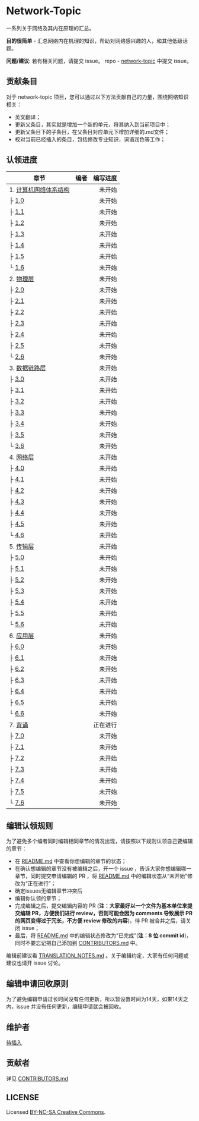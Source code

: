 # Network-Topic



一系列关于网络及其内在原理的汇总。

**目的很简单** - 汇总网络内在机理的知识，帮助对网络感兴趣的人，和其他低级话题。

**问题/建议**: 若有相关问题，请提交 issue。 repo - [network-topic](https://github.com/YinMengHao/network-topic) 中提交 issue。

## 贡献条目

对于 network-topic 项目，您可以通过以下方法贡献自己的力量，围绕网络知识相关：

- 英文翻译；
- 更新父条目，其实就是增加一个新的单元，将其纳入到当前项目中；
- 更新父条目下的子条目，在父条目对应单元下增加详细的.md文件；
- 校对当前已经插入的条目，包括修改专业知识，词语润色等工作；

## 认领进度

| 章节|编者|编写进度|
| ------------- |:-------------:| -----:|
| 1. [计算机网络体系结构]()||未开始|
|├ [1.0]()|[ ]( )|未开始|
|├ [1.1]()|[ ]()|未开始|
|├ [1.2]()|[ ]()|未开始|
|├ [1.3]()|[ ]( )|未开始|
|├ [1.4]()|[ ]( )|未开始|
|├ [1.5]()|[ ]( )|未开始|
|└ [1.6]()|[]()|未开始|
| 2. [物理层]()||未开始|
|├ [2.0]()|[ ]( )|未开始|
|├ [2.1]()|[ ]()|未开始|
|├ [2.2]()|[ ]()|未开始|
|├ [2.3]()|[ ]( )|未开始|
|├ [2.4]()|[ ]( )|未开始|
|├ [2.5]()|[ ]( )|未开始|
|└ [2.6]()|[]()|未开始|
| 3. [数据链路层]()||未开始|
|├ [3.0]()|[ ]( )|未开始|
|├ [3.1]()|[ ]()|未开始|
|├ [3.2]()|[ ]()|未开始|
|├ [3.3]()|[ ]( )|未开始|
|├ [3.4]()|[ ]( )|未开始|
|├ [3.5]()|[ ]( )|未开始|
|└ [3.6]()|[]()|未开始|
| 4. [网络层]()||未开始|
|├ [4.0]()|[ ]( )|未开始|
|├ [4.1]()|[ ]()|未开始|
|├ [4.2]()|[ ]()|未开始|
|├ [4.3]()|[ ]( )|未开始|
|├ [4.4]()|[ ]( )|未开始|
|├ [4.5]()|[ ]( )|未开始|
|└ [4.6]()|[]()|未开始|
| 5. [传输层]()||未开始|
|├ [5.0]()|[ ]( )|未开始|
|├ [5.1]()|[ ]()|未开始|
|├ [5.2]()|[ ]()|未开始|
|├ [5.3]()|[ ]( )|未开始|
|├ [5.4]()|[ ]( )|未开始|
|├ [5.5]()|[ ]( )|未开始|
|└ [5.6]()|[]()|未开始|
| 6. [应用层]()||未开始|
|├ [6.0]()|[ ]( )|未开始|
|├ [6.1]()|[ ]()|未开始|
|├ [6.2]()|[ ]()|未开始|
|├ [6.3]()|[ ]( )|未开始|
|├ [6.4]()|[ ]( )|未开始|
|├ [6.5]()|[ ]( )|未开始|
|└ [6.6]()|[]()|未开始|
| 7. [背诵]()||正在进行|
|├ [7.0]()|[ ]( )|未开始|
|├ [7.1]()|[ ]()|未开始|
|├ [7.2]()|[ ]()|未开始|
|├ [7.3]()|[ ]( )|未开始|
|├ [7.4]()|[ ]( )|未开始|
|├ [7.5]()|[ ]( )|未开始|
|└ [7.6]()|[]()|未开始|
## 编辑认领规则

为了避免多个编者同时编辑相同章节的情况出现，请按照以下规则认领自己要编辑的章节：

* 在 [README.md](https://github.com/YinMengHao/network-topic/README.md) 中查看你想编辑的章节的状态；
* 在确认想编辑的章节没有被编辑之后，开一个 issue ，告诉大家你想编辑哪一章节，同时提交申请编辑的 PR ，将 [README.md](https://github.com/YinMengHao/network-topic/README.md) 中的编辑状态从“未开始”修改为“正在进行”；
* 确定issues无编辑章节冲突后
* 编辑你认领的章节；
* 完成编辑之后，提交编辑内容的 PR (**注：大家最好以一个文件为基本单位来提交编辑 PR，方便我们进行 review，否则可能会因为 comments 导致展示 PR 的网页变得过于冗长，不方便 review 修改的内容**)。待 PR 被合并之后，请关闭 issue；
* 最后，将 [README.md](https://github.com/YinMengHao/network-topic/README.md) 中的编辑状态修改为“已完成”(**注：8 位 commit id**)，同时不要忘记把自己添加到 [CONTRIBUTORS.md](https://github.com/YinMengHao/network-topic/CONTRIBUTORS.md) 中。

编辑前建议看 [TRANSLATION_NOTES.md](https://github.com/YinMengHao/network-topic/TRANSLATION_NOTES.md) 。关于编辑约定，大家有任何问题或建议也请开 issue 讨论。

## 编辑申请回收原则

为了避免编辑申请过长时间没有任何更新，所以暂设置时间为14天，如果14天之内，issue 并没有任何更新，编辑申请就会被回收。


## 维护者

[待插入](待插入维护者主页)


## 贡献者

详见 [CONTRIBUTORS.md](https://github.com/YinMengHao/network-topic/CONTRIBUTORS.md)

## LICENSE

Licensed [BY-NC-SA Creative Commons](http://creativecommons.org/licenses/by-nc-sa/4.0/).
